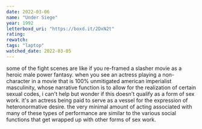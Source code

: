 ```yaml
---
date: 2022-03-06
name: "Under Siege"
year: 1992
letterboxd_uri: "https://boxd.it/2DxN2t"
rating: 
rewatch: 
tags: "laptop"
watched_date: 2022-03-05
---
```


some of the fight scenes are like if you re-framed a slasher movie as a heroic male power fantasy. when you see an actress playing a non-character in a movie that is 100% unmitigated american imperialist masculinity, whose narrative function is to allow for the realization of certain sexual codes, i can't help but wonder if this doesn't qualify as a form of sex work. it's an actress being paid to serve as a vessel for the expression of heteronormative desire. the very minimal amount of acting associated with many of these types of performance are similar to the various social functions that get wrapped up with other forms of sex work.
